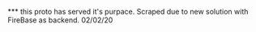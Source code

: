 *** this proto has served it's purpace. Scraped due to new solution with FireBase as backend. 02/02/20
